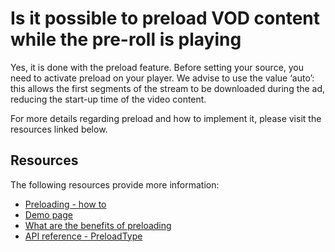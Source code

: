 # Is it possible to preload VOD content while the pre-roll is playing

Yes, it is done with the preload feature. Before setting your source, you need to activate preload on your player. We advise to use the value ‘auto’: this allows the first segments of the stream to be downloaded during the ad, reducing the start-up time of the video content.

For more details regarding preload and how to implement it, please visit the resources linked below.

## Resources

The following resources provide more information:

- [Preloading - how to](../how-to-guides/07-miscellaneous/09-preloading.md)
- [Demo page](https://demo.theoplayer.com/preloading-vod)
- [What are the benefits of preloading](38-what-are-the-benefits-of-preloading.md)
- [API reference - PreloadType](pathname:///theoplayer/v7/api-reference/web/types/PreloadType.html)
